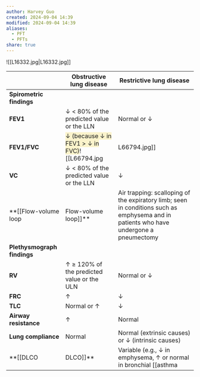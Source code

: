 ```yaml
---
author: Harvey Guo
created: 2024-09-04 14:39
modified: 2024-09-04 14:39
aliases:
  - PFT
  - PFTs
share: true
---
```

![[L16332.jpg|L16332.jpg]]

|                             | **Obstructive lung disease**                                                                                                           | **Restrictive lung disease**                                                                                                      |
| --------------------------- | -------------------------------------------------------------------------------------------------------------------------------------- | --------------------------------------------------------------------------------------------------------------------------------- |
| **Spirometric findings**    |                                                                                                                                        |                                                                                                                                   |
| **FEV1**                    | ↓ < 80% of the predicted value or the LLN                                                                                              | Normal or ↓                                                                                                                       |
| **FEV1/FVC**                | <span style="background:rgba(240, 200, 0, 0.2)">↓ (because ↓ in FEV1 > ↓ in FVC)</span>![[L66794.jpg|L66794.jpg]]                                 | <span style="background:rgba(240, 200, 0, 0.2)">Normal or ↑ (because ↓ in FEV1 is proportional to ↓ in FVC)</span>![[L66793.jpg|L66793.jpg]] |
| **VC**                      | ↓ < 80% of the predicted value or the LLN                                                                                              | ↓                                                                                                                                 |
| **[[Flow-volume loop|Flow-volume loop]]**    | Air trapping: scalloping of the expiratory limb; seen in conditions such as emphysema and in patients who have undergone a pneumectomy | Narrow [[flow-volume loop|flow-volume loop]]                                                                                                       |
| **Plethysmograph findings** |                                                                                                                                        |                                                                                                                                   |
| **RV**                      | ↑ ≥ 120% of the predicted value or the ULN                                                                                             | Normal or ↓                                                                                                                       |
| **FRC**                     | ↑                                                                                                                                      | ↓                                                                                                                                 |
| **TLC**                     | Normal or ↑                                                                                                                            | ↓                                                                                                                                 |
| **Airway resistance**       | ↑                                                                                                                                      | Normal                                                                                                                            |
| **Lung compliance**         | Normal                                                                                                                                 | Normal (extrinsic causes) or ↓ (intrinsic causes)                                                                                 |
| **[[DLCO|DLCO]]**                | Variable (e.g., ↓ in emphysema, ↑ or normal in bronchial [[asthma|asthma]], normal in chronic bronchitis)                                     | Variable (e.g., normal with extrinsic causes, ↓ with intrinsic causes)                                                            |
